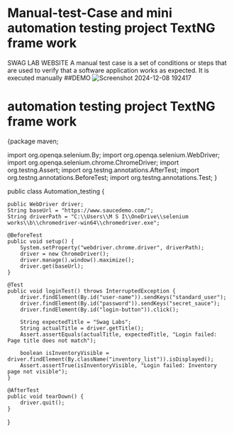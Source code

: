 # Manual-test-Case and mini automation testing project TextNG frame work

SWAG LAB WEBSITE 
A manual test case is a set of conditions or steps that are used to verify that a software application works as expected. It is executed manually
##DEMO
![Screenshot 2024-12-08 192417](https://github.com/user-attachments/assets/c7e7c71f-45d4-4719-94b7-b565e9058891)
# automation testing project TextNG frame work

{package maven;

import org.openqa.selenium.By;
import org.openqa.selenium.WebDriver;
import org.openqa.selenium.chrome.ChromeDriver;
import org.testng.Assert;
import org.testng.annotations.AfterTest;
import org.testng.annotations.BeforeTest;
import org.testng.annotations.Test;
}

public class Automation_testing {

    public WebDriver driver;
    String baseUrl = "https://www.saucedemo.com/";
    String driverPath = "C:\\Users\\M S I\\OneDrive\\selenium works\\b\\chromedriver-win64\\chromedriver.exe";

    @BeforeTest
    public void setup() {
        System.setProperty("webdriver.chrome.driver", driverPath);
        driver = new ChromeDriver();
        driver.manage().window().maximize();
        driver.get(baseUrl);
    }

    @Test
    public void loginTest() throws InterruptedException {
        driver.findElement(By.id("user-name")).sendKeys("standard_user");
        driver.findElement(By.id("password")).sendKeys("secret_sauce");
        driver.findElement(By.id("login-button")).click();

        String expectedTitle = "Swag Labs";
        String actualTitle = driver.getTitle();
        Assert.assertEquals(actualTitle, expectedTitle, "Login failed: Page title does not match");

        boolean isInventoryVisible = driver.findElement(By.className("inventory_list")).isDisplayed();
        Assert.assertTrue(isInventoryVisible, "Login failed: Inventory page not visible");
    }

    @AfterTest
    public void tearDown() {
        driver.quit();
    }
}
